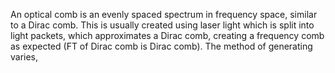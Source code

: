 An optical comb is an evenly spaced spectrum in frequency space, similar to a Dirac comb. This is usually created using laser light which is split into light packets, which approximates a Dirac comb, creating a frequency comb as expected (FT of Dirac comb is Dirac comb). The method of generating varies, 


[^1]: Best explanation of optical combs being used for clocks https://www.rp-photonics.com/frequency_combs.html
